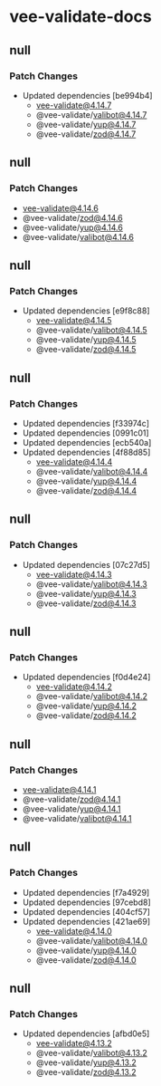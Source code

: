 # vee-validate-docs

## null

### Patch Changes

- Updated dependencies [be994b4]
  - vee-validate@4.14.7
  - @vee-validate/valibot@4.14.7
  - @vee-validate/yup@4.14.7
  - @vee-validate/zod@4.14.7

## null

### Patch Changes

- vee-validate@4.14.6
- @vee-validate/zod@4.14.6
- @vee-validate/yup@4.14.6
- @vee-validate/valibot@4.14.6

## null

### Patch Changes

- Updated dependencies [e9f8c88]
  - vee-validate@4.14.5
  - @vee-validate/valibot@4.14.5
  - @vee-validate/yup@4.14.5
  - @vee-validate/zod@4.14.5

## null

### Patch Changes

- Updated dependencies [f33974c]
- Updated dependencies [0991c01]
- Updated dependencies [ecb540a]
- Updated dependencies [4f88d85]
  - vee-validate@4.14.4
  - @vee-validate/valibot@4.14.4
  - @vee-validate/yup@4.14.4
  - @vee-validate/zod@4.14.4

## null

### Patch Changes

- Updated dependencies [07c27d5]
  - vee-validate@4.14.3
  - @vee-validate/valibot@4.14.3
  - @vee-validate/yup@4.14.3
  - @vee-validate/zod@4.14.3

## null

### Patch Changes

- Updated dependencies [f0d4e24]
  - vee-validate@4.14.2
  - @vee-validate/valibot@4.14.2
  - @vee-validate/yup@4.14.2
  - @vee-validate/zod@4.14.2

## null

### Patch Changes

- vee-validate@4.14.1
- @vee-validate/zod@4.14.1
- @vee-validate/yup@4.14.1
- @vee-validate/valibot@4.14.1

## null

### Patch Changes

- Updated dependencies [f7a4929]
- Updated dependencies [97cebd8]
- Updated dependencies [404cf57]
- Updated dependencies [421ae69]
  - vee-validate@4.14.0
  - @vee-validate/valibot@4.14.0
  - @vee-validate/yup@4.14.0
  - @vee-validate/zod@4.14.0

## null

### Patch Changes

- Updated dependencies [afbd0e5]
  - vee-validate@4.13.2
  - @vee-validate/valibot@4.13.2
  - @vee-validate/yup@4.13.2
  - @vee-validate/zod@4.13.2

